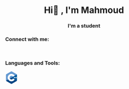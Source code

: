 <h1 align="center">Hi👋 , I'm Mahmoud</h1>
<h3 align="center">I'm a student</h3>

<h3 align="left">Connect with me:</h3>
<p align="left">
</p>
<img src"![Uploading image.png…]()
"/>
<h3 align="left">Languages and Tools:</h3>
<p align="left"> <a href="https://www.w3schools.com/cpp/" target="_blank" rel="noreferrer"> <img src="https://raw.githubusercontent.com/devicons/devicon/master/icons/cplusplus/cplusplus-original.svg" alt="cplusplus" width="40" height="40"/> </a> </p>

